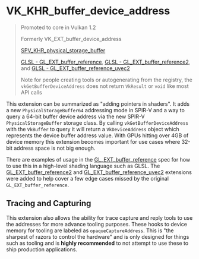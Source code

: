 # VK_KHR_buffer_device_address

> Promoted to core in Vulkan 1.2
>
> Formerly VK_EXT_buffer_device_address
>
> [SPV_KHR_physical_storage_buffer](https://htmlpreview.github.io/?https://github.com/KhronosGroup/SPIRV-Registry/blob/master/extensions/KHR/SPV_KHR_physical_storage_buffer.html)
>
> [GLSL - GL_EXT_buffer_reference](https://github.com/KhronosGroup/GLSL/blob/master/extensions/ext/GLSL_EXT_buffer_reference.txt), [GLSL - GL_EXT_buffer_reference2](https://github.com/KhronosGroup/GLSL/blob/master/extensions/ext/GLSL_EXT_buffer_reference2.txt), and [GLSL - GL_EXT_buffer_reference_uvec2](https://github.com/KhronosGroup/GLSL/blob/master/extensions/ext/GLSL_EXT_buffer_reference_uvec2.txt)
>
> Note for people creating tools or autogenerating from the registry, the `vkGetBufferDeviceAddress` does not return `VkResult` or `void` like most API calls

This extension can be summarized as "adding pointers in shaders". It adds a new `PhysicalStorageBuffer64` addressing mode in SPIR-V and a way to query a 64-bit buffer device address via the new SPIR-V `PhysicalStorageBuffer` storage class. By calling `vkGetBufferDeviceAddress` with the `VkBuffer` to query it will return a `VkDeviceAddress` object which represents the device buffer address value. With GPUs hitting over 4GB of device memory this extension becomes important for use cases where 32-bit address space is not big enough.

There are examples of usage in the [GL_EXT_buffer_reference](https://github.com/KhronosGroup/GLSL/blob/master/extensions/ext/GLSL_EXT_buffer_reference.txt) spec for how to use this in a high-level shading language such as GLSL. The [GL_EXT_buffer_reference2](https://github.com/KhronosGroup/GLSL/blob/master/extensions/ext/GLSL_EXT_buffer_reference2.txt) and [GL_EXT_buffer_reference_uvec2](https://github.com/KhronosGroup/GLSL/blob/master/extensions/ext/GLSL_EXT_buffer_reference_uvec2.txt) extensions were added to help cover a few edge cases missed by the original `GL_EXT_buffer_reference`.

## Tracing and Capturing

This extension also allows the ability for trace capture and reply tools to use the addresses for more advance tooling purposes. These hooks to device memory for tooling are labeled as `opaqueCaptureAddress`. This is "the sharpest of razors to control the hardware" and is only designed for things such as tooling and is **highly recommended** to not attempt to use these to ship production applications.
